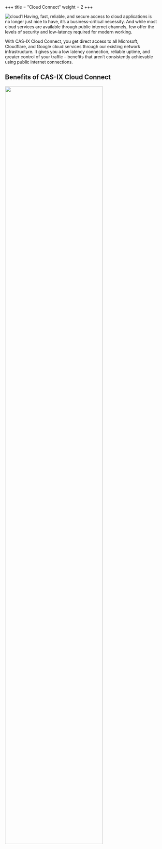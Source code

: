+++
title = "Cloud Connect"
weight = 2
+++ 

![cloud1](/services/images/cloud1.jpg)
Having, fast, reliable, and secure access to cloud applications is no longer just nice to have, it’s a business-critical necessity. And while most cloud services are available through public internet channels, few offer the levels of security and low-latency required for modern working.

With CAS-IX Cloud Connect, you get direct access to all Microsoft, Cloudflare, and Google cloud services through our existing network infrastructure. It gives you a low latency connection, reliable uptime, and greater control of your traffic – benefits that aren’t consistently achievable using public internet connections.

## Benefits of CAS-IX Cloud Connect


<img src="/services/images/cloud2.png" width="80%" height="80%">